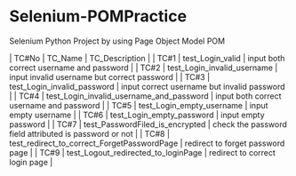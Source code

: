 # Selenium-POMPractice
Selenium Python Project by using Page Object Model POM  

| TC#No | TC_Name | TC_Description |
| TC#1      |   test_Login_valid    | input both correct username and password    |
| TC#2      | test_Login_invalid_username      | input invalid username but correct password       |
| TC#3      |    test_Login_invalid_password    | input correct username but invalid password     |
| TC#4        | test_Login_invalid_username_and_password      | input both correct username and password         |
| TC#5       |   test_Login_empty_username    | input empty username    |
| TC#6       | test_Login_empty_password      | input empty password      |
| TC#7      |    test_PasswordFiled_is_encrypted    | check the password field attributed is password or not |
| TC#8        | test_redirect_to_correct_ForgetPasswordPage      | redirect to forget password page      |
| TC#9         | test_Logout_redirected_to_loginPage      | redirect to correct login page      |


 
